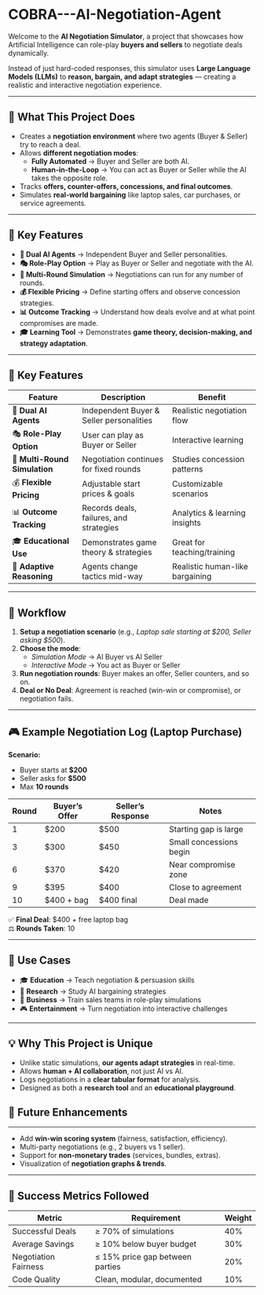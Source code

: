 # COBRA---AI-Negotiation-Agent

Welcome to the **AI Negotiation Simulator**, a project that showcases how Artificial Intelligence can role-play **buyers and sellers** to negotiate deals dynamically.

Instead of just hard-coded responses, this simulator uses **Large Language Models (LLMs)** to **reason, bargain, and adapt strategies** — creating a realistic and interactive negotiation experience.

---

## 📌 What This Project Does

- Creates a **negotiation environment** where two agents (Buyer & Seller) try to reach a deal.  
- Allows **different negotiation modes**:
  - **Fully Automated** → Buyer and Seller are both AI.  
  - **Human-in-the-Loop** → You can act as Buyer or Seller while the AI takes the opposite role.  
- Tracks **offers, counter-offers, concessions, and final outcomes**.  
- Simulates **real-world bargaining** like laptop sales, car purchases, or service agreements.  

---

## 🌟 Key Features

- **🤖 Dual AI Agents** → Independent Buyer and Seller personalities.  
- **🎭 Role-Play Option** → Play as Buyer or Seller and negotiate with the AI.  
- **🔄 Multi-Round Simulation** → Negotiations can run for any number of rounds.  
- **💰 Flexible Pricing** → Define starting offers and observe concession strategies.  
- **📊 Outcome Tracking** → Understand how deals evolve and at what point compromises are made.  
- **🎓 Learning Tool** → Demonstrates **game theory, decision-making, and strategy adaptation**.  

---

## 🌟 Key Features

| Feature | Description | Benefit |
|---------|-------------|---------|
| 🤖 **Dual AI Agents** | Independent Buyer & Seller personalities | Realistic negotiation flow |
| 🎭 **Role-Play Option** | User can play as Buyer or Seller | Interactive learning |
| 🔄 **Multi-Round Simulation** | Negotiation continues for fixed rounds | Studies concession patterns |
| 💰 **Flexible Pricing** | Adjustable start prices & goals | Customizable scenarios |
| 📊 **Outcome Tracking** | Records deals, failures, and strategies | Analytics & learning insights |
| 🎓 **Educational Use** | Demonstrates game theory & strategies | Great for teaching/training |
| 🧠 **Adaptive Reasoning** | Agents change tactics mid-way | Realistic human-like bargaining |

---

## 🚀 Workflow

1. **Setup a negotiation scenario** (e.g., *Laptop sale starting at $200, Seller asking $500*).  
2. **Choose the mode**:
   - *Simulation Mode* → AI Buyer vs AI Seller  
   - *Interactive Mode* → You act as Buyer or Seller  
3. **Run negotiation rounds**: Buyer makes an offer, Seller counters, and so on.  
4. **Deal or No Deal**: Agreement is reached (win-win or compromise), or negotiation fails.  

---

## 🎮 Example Negotiation Log (Laptop Purchase)

**Scenario:**  
- Buyer starts at **$200**  
- Seller asks for **$500**  
- Max **10 rounds**  

| Round | Buyer’s Offer | Seller’s Response | Notes |
|-------|---------------|-------------------|-------|
| 1 | $200 | $500 | Starting gap is large |
| 3 | $300 | $450 | Small concessions begin |
| 6 | $370 | $420 | Near compromise zone |
| 9 | $395 | $400 | Close to agreement |
| 10 | $400 + bag | $400 final | Deal made |

✅ **Final Deal**: $400 + free laptop bag  
⚖️ **Rounds Taken**: 10    

---

## 🧩 Use Cases

- 🎓 **Education** → Teach negotiation & persuasion skills  
- 🧪 **Research** → Study AI bargaining strategies  
- 💼 **Business** → Train sales teams in role-play simulations  
- 🎮 **Entertainment** → Turn negotiation into interactive challenges  

---

## 💡 Why This Project is Unique

- Unlike static simulations, **our agents adapt strategies** in real-time.  
- Allows **human + AI collaboration**, not just AI vs AI.  
- Logs negotiations in a **clear tabular format** for analysis.  
- Designed as both a **research tool** and an **educational playground**.  
## 🔮 Future Enhancements

---

- Add **win-win scoring system** (fairness, satisfaction, efficiency).  
- Multi-party negotiations (e.g., 2 buyers vs 1 seller).  
- Support for **non-monetary trades** (services, bundles, extras).  
- Visualization of **negotiation graphs & trends**.  

---

## 🎯 Success Metrics Followed

| Metric | Requirement | Weight |
| --- | --- | --- |
| Successful Deals | ≥ 70% of simulations | 40% |
| Average Savings | ≥ 10% below buyer budget | 30% |
| Negotiation Fairness | ≤ 15% price gap between parties | 20% |
| Code Quality | Clean, modular, documented | 10% |
